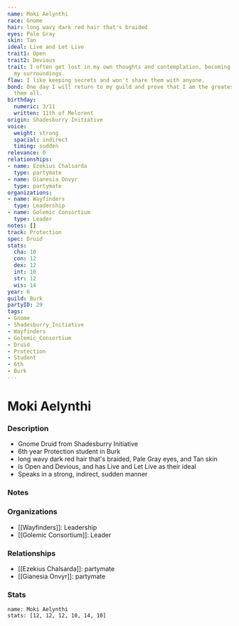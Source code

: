 ```yaml
---
name: Moki Aelynthi
race: Gnome
hair: long wavy dark red hair that's braided
eyes: Pale Gray
skin: Tan
ideal: Live and Let Live
trait1: Open
trait2: Devious
trait: I often get lost in my own thoughts and contemplation, becoming oblivious to
  my surroundings.
flaw: I like keeping secrets and won't share them with anyone.
bond: One day I will return to my guild and prove that I am the greatest artisan of
  them all.
birthday:
  numeric: 3/11
  written: 11th of Melorent
origin: Shadesburry Initiative
voice:
  weight: strong
  spacial: indirect
  timing: sudden
relevance: 0
relationships:
- name: Ezekius Chalsarda
  type: partymate
- name: Gianesia Onvyr
  type: partymate
organizations:
- name: Wayfinders
  type: Leadership
- name: Golemic Consortium
  type: Leader
notes: []
track: Protection
spec: Druid
stats:
  cha: 10
  con: 12
  dex: 12
  int: 10
  str: 12
  wis: 14
year: 6
guild: Burk
partyID: 29
tags:
- Gnome
- Shadesburry_Initiative
- Wayfinders
- Golemic_Consortium
- Druid
- Protection
- Student
- 6th
- Burk
---
```

# Moki Aelynthi
### Description
- Gnome Druid from Shadesburry Initiative
- 6th year Protection student in Burk
- long wavy dark red hair that's braided, Pale Gray eyes, and Tan skin
- Is Open and Devious, and has Live and Let Live as their ideal
- Speaks in a strong, indirect, sudden manner

### Notes

### Organizations
- [[Wayfinders]]: Leadership
- [[Golemic Consortium]]: Leader

### Relationships
- [[Ezekius Chalsarda]]: partymate
- [[Gianesia Onvyr]]: partymate

### Stats
```statblock
name: Moki Aelynthi
stats: [12, 12, 12, 10, 14, 10]
```